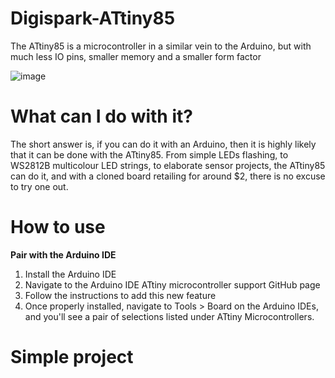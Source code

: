 # Digispark-ATtiny85
The ATtiny85 is a microcontroller in a similar vein to the Arduino, but with much less IO pins, smaller memory and a smaller form factor

![image](https://user-images.githubusercontent.com/83519387/141671925-7821b8c8-eb35-42a3-b0bf-92c9fe209867.png)

# What can I do with it?
 The short answer is, if you can do it with an Arduino, then it is highly likely that it can be done with the ATtiny85. From simple LEDs flashing, to WS2812B multicolour LED strings, to elaborate sensor projects, the ATtiny85 can do it, and with a cloned board retailing for around $2, there is no excuse to try one out.
# How to use
**Pair with the Arduino IDE**
 1. Install the Arduino IDE
 2. Navigate to the Arduino IDE ATtiny microcontroller support GitHub page
 3. Follow the instructions to add this new feature 
 4. Once properly installed, navigate to Tools > Board on the Arduino IDEs, and you'll see a pair of selections listed under ATtiny Microcontrollers.

# Simple project
